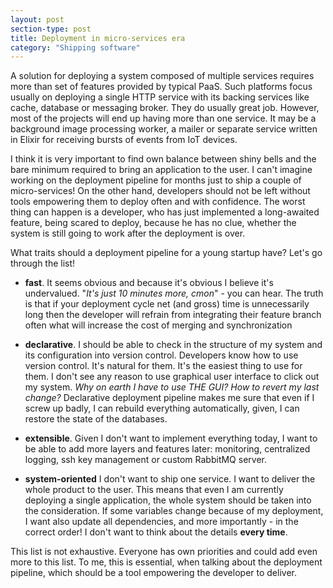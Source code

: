 ```yaml
---
layout: post
section-type: post
title: Deployment in micro-services era
category: "Shipping software"
---
```


A solution for deploying a system composed of multiple services requires more than set of features provided by typical PaaS. Such platforms focus usually on deploying a single HTTP service with its backing services like cache, database or messaging broker. They do usually great job. However, most of the projects will end up having more than one service. It may be a background image processing worker, a mailer or separate service written in Elixir for receiving bursts of events from IoT devices.

I think it is very important to find own balance between shiny bells and the bare minimum required to bring an application to the user. I can't imagine working on the deployment pipeline for months just to ship a couple of micro-services! On the other hand, developers should not be left without tools empowering them to deploy often and with confidence. The worst thing can happen is a developer, who has just implemented a long-awaited feature, being scared to deploy, because he has no clue, whether the system is still going to work after the deployment is over.

What traits should a deployment pipeline for a young startup have? Let's go through the list!

- **fast**. It seems obvious and because it's obvious I believe it's undervalued. "*It's just 10 minutes more, cmon*" - you can hear. The truth is that if your deployment cycle net (and gross) time is unnecessarily long then the developer will refrain from integrating their feature branch often what will increase the cost of merging and synchronization

- **declarative**. I should be able to check in the structure of my system and its configuration into version control. Developers know how to use version control. It's natural for them. It's the easiest thing to use for them. I don't see any reason to use graphical user interface to click out my system. *Why on earth I have to use THE GUI? How to revert my last change?* Declarative deployment pipeline makes me sure that even if I screw up badly, I can rebuild everything automatically, given, I can restore the state of the databases.

- **extensible**. Given I don't want to implement everything today, I want to be able to add more layers and features later: monitoring, centralized logging, ssh key management or custom RabbitMQ server.

- **system-oriented** I don't want to ship one service. I want to deliver the whole product to the user. This means that even I am currently deploying a single application, the whole system should be taken into the consideration. If some variables change because of my deployment, I want also update all dependencies, and more importantly - in the correct order! I don't want to think about the details **every time**.

This list is not exhaustive. Everyone has own priorities and could add even more to this list. To me, this is essential, when talking about the deployment pipeline, which should be a tool empowering the developer to deliver.